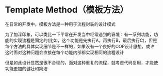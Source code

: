 # Template Method（模板方法）

在日常的开发中，模板方法是一种用于流程封装的设计模式

为了加深印象，可以类比一下平常在开发当中经常遇到的窘境：有一系列功能，功能的实现流程是固定的(比如，这个功能是先执行A，再执行B，最后执行C)，但是每个方法的具体实现细节是不一样的，如果没有一个良好的OOP设计思想，或许这时面对这种问题会直接在每个功能内部都实现相同的流程设计

但是如此设计显然是很不合理的，面对这种重复的流程，就考虑代码复用，才能使功能更加的健壮和简洁